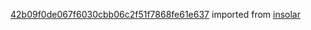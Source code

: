 [42b09f0de067f6030cbb06c2f51f7868fe61e637](https://github.com/insolar/insolar/commit/42b09f0de067f6030cbb06c2f51f7868fe61e637) imported from [insolar](https://github.com/insolar/insolar)
